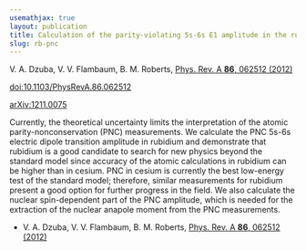 ```yaml
---
usemathjax: true
layout: publication
title: Calculation of the parity-violating 5s-6s E1 amplitude in the rubidium atom
slug: rb-pnc
---
```


V. A. Dzuba, V. V. Flambaum, B. M. Roberts, [Phys. Rev. A **86**, 062512 (2012)](http://dx.doi.org/10.1103/PhysRevA.86.062512)

[doi:10.1103/PhysRevA.86.062512](http://dx.doi.org/10.1103/PhysRevA.86.062512)

[arXiv:1211.0075](http://arxiv.org/abs/1211.0075)

Currently, the theoretical uncertainty limits the interpretation of the atomic parity-nonconservation (PNC) measurements. We calculate the PNC 5s-6s electric dipole transition amplitude in rubidium and demonstrate that rubidium is a good candidate to search for new physics beyond the standard model since accuracy of the atomic calculations in rubidium can be higher than in cesium. PNC in cesium is currently the best low-energy test of the standard model; therefore, similar measurements for rubidium present a good option for further progress in the field. We also calculate the nuclear spin-dependent part of the PNC amplitude, which is needed for the extraction of the nuclear anapole moment from the PNC measurements.

 * V. A. Dzuba, V. V. Flambaum, B. M. Roberts, [Phys. Rev. A **86**, 062512 (2012)](http://dx.doi.org/10.1103/PhysRevA.86.062512)
